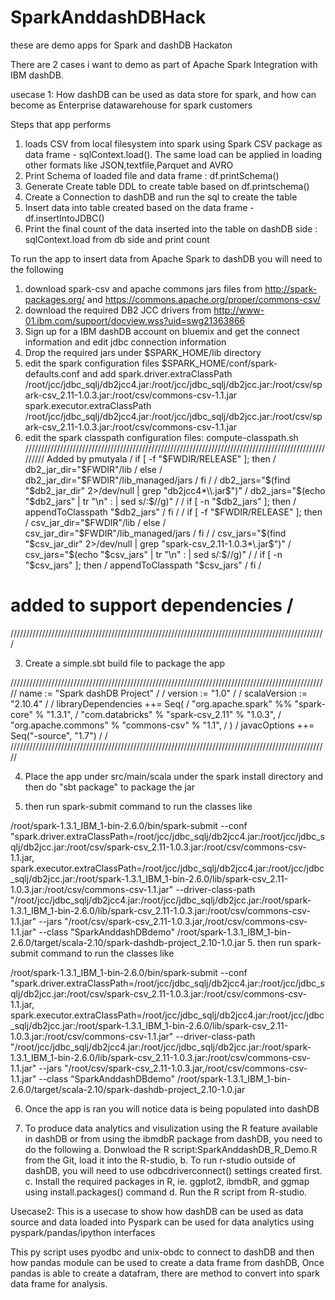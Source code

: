 # SparkAnddashDBHack
these are demo apps for Spark and dashDB Hackaton

There are 2 cases i want to demo as part of Apache Spark Integration with IBM dashDB.

usecase 1: How dashDB can be used as data store for spark, and how can become as Enterprise datawarehouse for spark customers

Steps that app performs
1. loads CSV from local filesystem into spark using Spark CSV package as data frame - sqlContext.load(). The same load can be applied in loading other formats like JSON,textfile,Parquet and AVRO
2. Print Schema of loaded file and data frame : df.printSchema()
3. Generate Create table DDL to create table based on df.printschema()
4. Create a Connection to dashDB and run the sql to create the table
5. Insert data into table created based on the data frame - df.insertIntoJDBC()
6. Print the final count of the data inserted into the table on dashDB side : sqlContext.load from db side and print count


To run the app to insert data from Apache Spark to dashDB you will need to the following
1. download spark-csv and apache commons jars files from  http://spark-packages.org/ and https://commons.apache.org/proper/commons-csv/
2. download the required DB2 JCC drivers from http://www-01.ibm.com/support/docview.wss?uid=swg21363866
3. Sign up for a IBM dashDB account on bluemix and get the connect information and edit jdbc connection information
4. Drop the required jars under  $SPARK_HOME/lib directory
5. edit the spark  configuration files $SPARK_HOME/conf/spark-defaults.conf and add
spark.driver.extraClassPath       /root/jcc/jdbc_sqlj/db2jcc4.jar:/root/jcc/jdbc_sqlj/db2jcc.jar:/root/csv/spark-csv_2.11-1.0.3.jar:/root/csv/commons-csv-1.1.jar
spark.executor.extraClassPath     /root/jcc/jdbc_sqlj/db2jcc4.jar:/root/jcc/jdbc_sqlj/db2jcc.jar:/root/csv/spark-csv_2.11-1.0.3.jar:/root/csv/commons-csv-1.1.jar
6. edit the spark classpath configuration files: compute-classpath.sh
/////////////////////////////////////////////////////////////////////////////////////////////////////
Added by pmutyala                                                                                   /
if [ -f "$FWDIR/RELEASE" ]; then                                                                    /
  db2_jar_dir="$FWDIR"/lib                                                                          /
else                                                                                                /
  db2_jar_dir="$FWDIR"/lib_managed/jars                                                             /
fi                                                                                                  /
                                                                                                    /
db2_jars="$(find "$db2_jar_dir" 2>/dev/null | grep "db2jcc4*\\.jar$")"                              /
db2_jars="$(echo "$db2_jars" | tr "\n" : | sed s/:$//g)"                                            /
                                                                                                    /
if [ -n "$db2_jars" ]; then                                                                         /
  appendToClasspath "$db2_jars"                                                                     /
fi                                                                                                  /
                                                                                                    /
if [ -f "$FWDIR/RELEASE" ]; then                                                                    /
  csv_jar_dir="$FWDIR"/lib                                                                          /
else                                                                                                /
  csv_jar_dir="$FWDIR"/lib_managed/jars                                                             /
fi                                                                                                  /
                                                                                                    /
csv_jars="$(find "$csv_jar_dir" 2>/dev/null | grep "spark-csv_2.11-1.0.3*\\.jar$")"                 /
csv_jars="$(echo "$csv_jars" | tr "\n" : | sed s/:$//g)"                                            /
                                                                                                    /
if [ -n "$csv_jars" ]; then                                                                         /
  appendToClasspath "$csv_jars"                                                                     /
fi                                                                                                  /
# added to support dependencies                                                                     /
////////////////////////////////////////////////////////////////////////////////////////////////////

3. Create a simple.sbt build file to package the app


/////////////////////////////////////////////////////////////////////////////////////////////////////
name := "Spark dashDB Project"                                                                      /
                                                                                                    /
version := "1.0"                                                                                    /
                                                                                                    /
scalaVersion := "2.10.4"                                                                            /
                                                                                                    /
libraryDependencies ++= Seq(                                                                        /
                          "org.apache.spark" %% "spark-core" % "1.3.1",                             /
                          "com.databricks" % "spark-csv_2.11" % "1.0.3",                            /
                          "org.apache.commons" % "commons-csv" % "1.1",                             /
                          )                                                                         /
javacOptions ++= Seq("-source", "1.7")                                                              /
                                                                                                    /
/////////////////////////////////////////////////////////////////////////////////////////////////////

4. Place the app under src/main/scala under the spark install directory and then do "sbt package" to package the jar

5. then run spark-submit command to run the classes like

/root/spark-1.3.1_IBM_1-bin-2.6.0/bin/spark-submit --conf "spark.driver.extraClassPath=/root/jcc/jdbc_sqlj/db2jcc4.jar:/root/jcc/jdbc_sqlj/db2jcc.jar:/root/csv/spark-csv_2.11-1.0.3.jar:/root/csv/commons-csv-1.1.jar,
spark.executor.extraClassPath=/root/jcc/jdbc_sqlj/db2jcc4.jar:/root/jcc/jdbc_sqlj/db2jcc.jar:/root/spark-1.3.1_IBM_1-bin-2.6.0/lib/spark-csv_2.11-1.0.3.jar:/root/csv/commons-csv-1.1.jar"
--driver-class-path "/root/jcc/jdbc_sqlj/db2jcc4.jar:/root/jcc/jdbc_sqlj/db2jcc.jar:/root/spark-1.3.1_IBM_1-bin-2.6.0/lib/spark-csv_2.11-1.0.3.jar:/root/csv/commons-csv-1.1.jar"
--jars "/root/csv/spark-csv_2.11-1.0.3.jar,/root/csv/commons-csv-1.1.jar"
--class "SparkAnddashDBdemo" /root/spark-1.3.1_IBM_1-bin-2.6.0/target/scala-2.10/spark-dashdb-project_2.10-1.0.jar
5. then run spark-submit command to run the classes like

/root/spark-1.3.1_IBM_1-bin-2.6.0/bin/spark-submit --conf "spark.driver.extraClassPath=/root/jcc/jdbc_sqlj/db2jcc4.jar:/root/jcc/jdbc_sqlj/db2jcc.jar:/root/csv/spark-csv_2.11-1.0.3.jar:/root/csv/commons-csv-1.1.jar,
spark.executor.extraClassPath=/root/jcc/jdbc_sqlj/db2jcc4.jar:/root/jcc/jdbc_sqlj/db2jcc.jar:/root/spark-1.3.1_IBM_1-bin-2.6.0/lib/spark-csv_2.11-1.0.3.jar:/root/csv/commons-csv-1.1.jar"
--driver-class-path "/root/jcc/jdbc_sqlj/db2jcc4.jar:/root/jcc/jdbc_sqlj/db2jcc.jar:/root/spark-1.3.1_IBM_1-bin-2.6.0/lib/spark-csv_2.11-1.0.3.jar:/root/csv/commons-csv-1.1.jar"
--jars "/root/csv/spark-csv_2.11-1.0.3.jar,/root/csv/commons-csv-1.1.jar"
--class "SparkAnddashDBdemo" /root/spark-1.3.1_IBM_1-bin-2.6.0/target/scala-2.10/spark-dashdb-project_2.10-1.0.jar

6. Once the app is ran you will notice data is being populated into dashDB

7. To produce data analytics and visulization using the R feature available in dashDB or from using the ibmdbR package from dashDB, you need to do the following
a. Donwload the R script:SparkAnddashDB_R_Demo.R from the Git, load it into the R-studio,
b. To run r-studio outside of dashDB, you will need to use odbcdriverconnect() settings created first.
c. Install the required packages in R, ie. ggplot2, ibmdbR, and ggmap using install.packages() command
d. Run the R script from R-studio.


Usecase2:
This is a usecase to show how dashDB can be used as data source and data loaded into Pyspark can be used for data analytics using pyspark/pandas/ipython interfaces

This py script uses pyodbc and unix-obdc to connect to dashDB and then how pandas module can be used to create a data frame from dashDB, Once pandas is able to create a datafram, there are method to convert into spark data frame for analysis.


